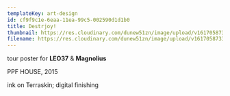 ```yaml
---
templateKey: art-design
id: cf9f9c1e-6eaa-11ea-99c5-002590d1d1b0
title: Destrjoy!
thumbnail: https://res.cloudinary.com/dunew51zn/image/upload/v1617058733/art_design/destrjoy2_T_bvm1og.jpg
filename: https://res.cloudinary.com/dunew51zn/image/upload/v1617058733/art_design/destrjoy2_obt4p1.jpg
---
```

tour poster for **LEO37** & **Magnolius**

PPF HOUSE, 2015

ink on Terraskin; digital finishing